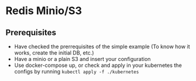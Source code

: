 # Redis Minio/S3

## Prerequisites

- Have checked the prerrequisites of the simple example (To know how it works, create the initial DB, etc.)
- Have a minio or a plain S3 and insert your configuration
- Use docker-compose up, or check and apply in your kubernetes the configs by running `kubectl apply -f ./kubernetes`
